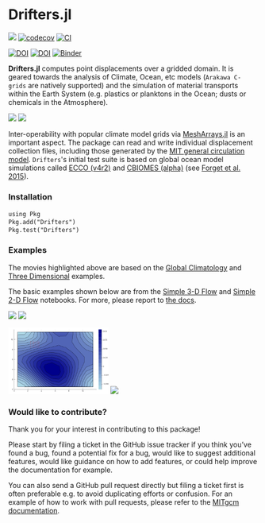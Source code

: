 # Drifters.jl

[![](https://img.shields.io/badge/docs-dev-blue.svg)](https://JuliaClimate.github.io/Drifters.jl/dev)
[![codecov](https://codecov.io/gh/JuliaClimate/Drifters.jl/branch/master/graph/badge.svg?token=qgMClXyzVB)](https://codecov.io/gh/JuliaClimate/Drifters.jl)
[![CI](https://github.com/JuliaClimate/Drifters.jl/actions/workflows/ci.yml/badge.svg)](https://github.com/JuliaClimate/Drifters.jl/actions/workflows/ci.yml)

[![DOI](https://joss.theoj.org/papers/10.21105/joss.02813/status.svg)](https://doi.org/10.21105/joss.02813)
[![DOI](https://zenodo.org/badge/208676176.svg)](https://zenodo.org/badge/latestdoi/208676176)
[![Binder](https://mybinder.org/badge_logo.svg)](https://mybinder.org/v2/gh/JuliaClimate/Drifters.jl/master)

**Drifters.jl** computes point displacements over a gridded domain. It is geared towards the analysis of Climate, Ocean, etc models (`Arakawa C-grids` are natively supported) and the simulation of material transports within the Earth System (e.g. plastics or planktons in the Ocean; dusts or chemicals in the Atmosphere). 

[<img src="https://user-images.githubusercontent.com/20276764/90925145-ca90cc80-e3be-11ea-8eed-559307dcb925.png" width="40%">](https://youtu.be/tsdf4fmYt1k) [<img src="https://user-images.githubusercontent.com/20276764/90924860-41799580-e3be-11ea-96bd-9a5784d00ecc.png" width="40%">](https://youtu.be/82HPnYBtoVo)

Inter-operability with popular climate model grids via [MeshArrays.jl](https://github.com/JuliaClimate/MeshArrays.jl) is an important aspect. The package can read and write individual displacement collection files, including those generated by the [MIT general circulation model](https://mitgcm.readthedocs.io/en/latest/?badge=latest). `Drifters`'s initial test suite is based on global ocean model simulations called [ECCO (v4r2)](https://eccov4.readthedocs.io/en/latest/) and [CBIOMES (alpha)](https://cbiomes.readthedocs.io/en/latest/) (see [Forget et al. 2015](https://doi.org/10.5194/gmd-8-3071-2015)).

### Installation

```
using Pkg
Pkg.add("Drifters")
Pkg.test("Drifters")
```

### Examples

The movies highlighted above are based on the [Global Climatology](https://juliaclimate.github.io/Drifters.jl/dev/examples/global_ocean_circulation.html) and [Three Dimensional](https://juliaclimate.github.io/Drifters.jl/dev/examples/three_dimensional_ocean.html) examples. 

The basic examples shown below are from the [Simple 3-D Flow](https://juliaclimate.github.io/Drifters.jl/dev/examples/solid_body_rotation.html) and [Simple 2-D Flow](https://juliaclimate.github.io/Drifters.jl/dev/examples/random_flow_field.html) notebooks. For more, please report to [the docs](https://JuliaClimate.github.io/Drifters.jl/dev).

[<img src="https://user-images.githubusercontent.com/20276764/84766999-b801ad80-af9f-11ea-922a-610ad8a257dc.png"  width="45%">](https://www.youtube.com/watch?v=W5DNqJG9jt0) <img src="https://user-images.githubusercontent.com/20276764/94491485-595ee900-01b6-11eb-95e6-c2cacb812f46.png" width="30%"> 

<img src="https://github.com/JuliaClimate/Drifters.jl/raw/master/examples/figs/RandomFlow.gif" width="40%"> <img src="https://user-images.githubusercontent.com/20276764/94755085-4b010080-0361-11eb-94fd-ff1b68b99f94.png" width="40%"> 

### Would like to contribute?

Thank you for your interest in contributing to this package! 

Please start by filing a ticket in the GitHub issue tracker if you think you’ve found a bug, found a potential fix for a bug, would like to suggest additional features, would like guidance on how to add features, or could help improve the documentation for example. 

You can also send a GitHub pull request directly but filing a ticket first is often preferable e.g. to avoid duplicating efforts or confusion. For an example of how to work with pull requests, please refer to the [MITgcm documentation](https://mitgcm.readthedocs.io/en/latest/contributing/contributing.html).
 

